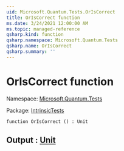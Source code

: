 ```yaml
---
uid: Microsoft.Quantum.Tests.OrIsCorrect
title: OrIsCorrect function
ms.date: 3/24/2021 12:00:00 AM
ms.topic: managed-reference
qsharp.kind: function
qsharp.namespace: Microsoft.Quantum.Tests
qsharp.name: OrIsCorrect
qsharp.summary: ''
---
```


# OrIsCorrect function

Namespace: [Microsoft.Quantum.Tests](xref:Microsoft.Quantum.Tests)

Package: [IntrinsicTests](https://nuget.org/packages/IntrinsicTests)




```qsharp
function OrIsCorrect () : Unit
```


## Output : [Unit](xref:microsoft.quantum.lang-ref.unit)

